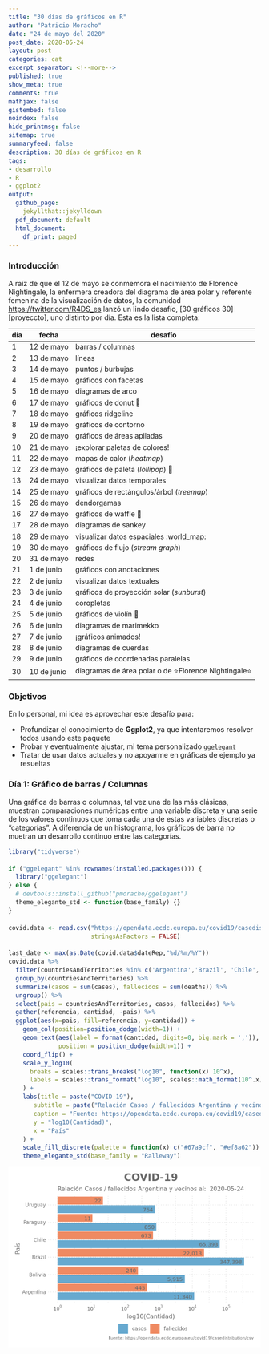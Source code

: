 ```yaml
---
title: "30 días de gráficos en R"
author: "Patricio Moracho"
date: "24 de mayo del 2020"
post_date: 2020-05-24
layout: post
categories: cat
excerpt_separator: <!--more-->
published: true
show_meta: true
comments: true
mathjax: false
gistembed: false
noindex: false
hide_printmsg: false
sitemap: true
summaryfeed: false
description: 30 días de gráficos en R
tags: 
- desarrollo
- R
- ggplot2
output:
  github_page:    
    jekyllthat::jekylldown
  pdf_document: default
  html_document:
    df_print: paged
---
```


### Introducción

A raíz de que el 12 de mayo se conmemora el nacimiento de Florence
Nightingale, la enfermera creadora del diagrama de área polar y
referente femenina de la visualización de datos, la comunidad
<https://twitter.com/R4DS_es> lanzó un lindo desafío, \[30 gráficos
30\]\[proyeccto\], uno distinto por día. Esta es la lista
completa:

| día | fecha       | desafío                                                       |
| --- | ----------- | ------------------------------------------------------------- |
| 1   | 12 de mayo  | barras / columnas                                             |
| 2   | 13 de mayo  | líneas                                                        |
| 3   | 14 de mayo  | puntos / burbujas                                             |
| 4   | 15 de mayo  | gráficos con facetas                                          |
| 5   | 16 de mayo  | diagramas de arco                                             |
| 6   | 17 de mayo  | gráficos de donut :doughnut:                                  |
| 7   | 18 de mayo  | gráficos ridgeline                                            |
| 8   | 19 de mayo  | gráficos de contorno                                          |
| 9   | 20 de mayo  | gráficos de áreas apiladas                                    |
| 10  | 21 de mayo  | ¡explorar paletas de colores\!                                |
| 11  | 22 de mayo  | mapas de calor (*heatmap*)                                    |
| 12  | 23 de mayo  | gráficos de paleta (*lollipop*) :lollipop:                    |
| 13  | 24 de mayo  | visualizar datos temporales                                   |
| 14  | 25 de mayo  | gráficos de rectángulos/árbol (*treemap*)                     |
| 15  | 26 de mayo  | dendorgamas                                                   |
| 16  | 27 de mayo  | gráficos de waffle :waffle:                                   |
| 17  | 28 de mayo  | diagramas de sankey                                           |
| 18  | 29 de mayo  | visualizar datos espaciales :world\_map:                      |
| 19  | 30 de mayo  | gráficos de flujo (*stream graph*)                            |
| 20  | 31 de mayo  | redes                                                         |
| 21  | 1 de junio  | gráficos con anotaciones                                      |
| 22  | 2 de junio  | visualizar datos textuales                                    |
| 23  | 3 de junio  | gráficos de proyección solar (*sunburst*)                     |
| 24  | 4 de junio  | coropletas                                                    |
| 25  | 5 de junio  | gráficos de violín :violin:                                   |
| 26  | 6 de junio  | diagramas de marimekko                                        |
| 27  | 7 de junio  | ¡gráficos animados\!                                          |
| 28  | 8 de junio  | diagramas de cuerdas                                          |
| 29  | 9 de junio  | gráficos de coordenadas paralelas                             |
| 30  | 10 de junio | diagramas de área polar o de :star:Florence Nightingale:star: |

### Objetivos

En lo personal, mi idea es aprovechar este desafío para:

  - Profundizar el conocimiento de **Ggplot2**, ya que intentaremos
    resolver todos usando este paquete
  - Probar y eventualmente ajustar, mi tema personalizado
    [`ggelegant`](https://github.com/pmoracho/ggelegant)
  - Tratar de usar datos actuales y no apoyarme en gráficas de ejemplo
    ya resueltas

### Día 1: Gráfico de barras / Columnas

Una gráfica de barras o columnas, tal vez una de las más clásicas,
muestran comparaciones numéricas entre una variable discreta y una serie
de los valores continuos que toma cada una de estas variables discretas
o “categorías”. A diferencia de un histograma, los gráficos de barra no
muetran un desarrollo continuo entre las categorías.

``` r
library("tidyverse")

if ("ggelegant" %in% rownames(installed.packages())) {
  library("ggelegant")
} else {
  # devtools::install_github("pmoracho/ggelegant")
  theme_elegante_std <- function(base_family) {}
}

covid.data <- read.csv("https://opendata.ecdc.europa.eu/covid19/casedistribution/csv", na.strings = "", fileEncoding = "UTF-8-BOM",
                       stringsAsFactors = FALSE)

last_date <- max(as.Date(covid.data$dateRep,"%d/%m/%Y"))
covid.data %>% 
  filter(countriesAndTerritories %in% c('Argentina','Brazil', 'Chile', 'Bolivia', 'Paraguay', 'Uruguay')) %>% 
  group_by(countriesAndTerritories) %>% 
  summarize(casos = sum(cases), fallecidos = sum(deaths)) %>% 
  ungroup() %>% 
  select(pais = countriesAndTerritories, casos, fallecidos) %>% 
  gather(referencia, cantidad, -pais) %>% 
  ggplot(aes(x=pais, fill=referencia, y=cantidad)) +
    geom_col(position=position_dodge(width=1)) +
    geom_text(aes(label = format(cantidad, digits=0, big.mark = ',')),  vjust = .6, hjust=1.1,
              position = position_dodge(width=1)) +
    coord_flip() +
    scale_y_log10(
      breaks = scales::trans_breaks("log10", function(x) 10^x),
      labels = scales::trans_format("log10", scales::math_format(10^.x))
    ) +
    labs(title = paste("COVID-19"), 
       subtitle = paste("Relación Casos / fallecidos Argentina y vecinos al: ", last_date) , 
       caption = "Fuente: https://opendata.ecdc.europa.eu/covid19/casedistribution/csv", 
       y = "log10(Cantidad)", 
       x = "País"
    ) +
    scale_fill_discrete(palette = function(x) c("#67a9cf", "#ef8a62")) +
    theme_elegante_std(base_family = "Ralleway") 
```

<img src="images/2020/2020-05-24-30-dias-de-graficos-en-r_files/figure-gfm/dia1-1.png" style="display: block; margin: auto;" />
